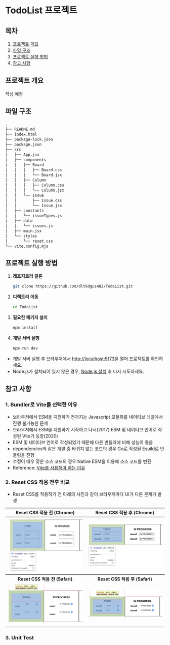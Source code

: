 # TodoList 프로젝트

## 목차

1. [프로젝트 개요](#프로젝트-개요)
2. [파일 구조](#파일-구조)
3. [프로젝트 실행 방법](#프로젝트-실행-방법)
4. [참고 사항](#참고-사항)

## 프로젝트 개요

작성 예정

## 파일 구조

```
.
├── README.md
├── index.html
├── package-lock.json
├── package.json
├── src
│   ├── App.jsx
│   ├── components
│   │   ├── Board
│   │   │   ├── Board.css
│   │   │   └── Board.jsx
│   │   ├── Column
│   │   │   ├── Column.css
│   │   │   └── Column.jsx
│   │   └── Issue
│   │       ├── Issue.css
│   │       └── Issue.jsx
│   ├── constants
│   │   └── issueTypes.js
│   ├── data
│   │   └── issues.js
│   ├── main.jsx
│   └── styles
│       └── reset.css
└── vite.config.mjs
```

## 프로젝트 실행 방법

1. **레포지토리 클론**

   ```bash
   git clone https://github.com/dltkdgus482/TodoList.git
   ```

2. **디렉토리 이동**

   ```bash
   cd TodoList
   ```

3. **필요한 패키지 설치**

   ```bash
   npm install
   ```

4. **개발 서버 실행**
   ```bash
   npm run dev
   ```

- 개발 서버 실행 후 브라우저에서 [http://localhost:5173](http://localhost:5173)을 열어 프로젝트를 확인하세요.
- Node.js가 설치되어 있지 않은 경우, [Node.js 설치](https://nodejs.org/) 후 다시 시도하세요.

## 참고 사항

### 1. **Bundler로 Vite를 선택한 이유**

- 브라우저에서 ESM을 지원하기 전까지는 Javascript 모듈화를 네이티브 레벨에서 진행 불가능한 문제
- 브라우저에서 ESM을 지원하기 시작하고 나서(2017) ESM 및 네이티브 언어로 작성된 Vite가 등장(2020)
- ESM 및 네이티브 언어로 작성되었기 때문에 다른 번들러에 비해 성능이 좋음
- dependencies와 같은 개발 중 바뀌지 않는 코드의 경우 Go로 작성된 Esuild로 번들링을 진행
- 수정이 매우 잦은 소스 코드의 경우 Native ESM을 이용해 소스 코드를 변환
- Reference: [Vite를 사용해야 하는 이유](https://ko.vitejs.dev/guide/why.html)

### 2. **Reset CSS 적용 전후 비교**

- Reset CSS를 적용하기 전 아래의 사진과 같이 브라우저마다 UI가 다른 문제가 발생

<table> <thead> <tr> <th>Reset CSS 적용 전 (Chrome)</th> <th>Reset CSS 적용 후 (Chrome)</th> </tr> </thead> <tbody> <tr> <td> <img src="./public/chromeWithoutResetCss.png" alt="Before Reset Chrome" width="300"> </td> <td> <img src="./public/chromeWithResetCss.png" alt="After Reset Chrome" width="300"> </td> </tr> <tr> <th>Reset CSS 적용 전 (Safari)</th> <th>Reset CSS 적용 후 (Safari)</th> </tr> <tr> <td> <img src="./public/safariWithoutResetCss.png" alt="Before Reset Safari" width="300"> </td> <td> <img src="./public/safariWithResetCss.png" alt="After Reset Safari" width="300"> </td> </tr> </tbody> </table>

### 3. **Unit Test**
